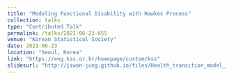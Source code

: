 ```yaml
---
title: "Modeling Functional Disability with Hawkes Process"
collection: talks
type: "Contributed Talk"
permalink: /talks/2021-06-23-KSS
venue: "Korean Statistical Society"
date: 2021-06-23
location: "Seoul, Korea"
link: "https://eng.kss.or.kr/homepage/custom/kss" 
slidesurl: "http://jiwon-jung.github.io/files/Health_transition_model___KSS_2022_summer_conference.pdf"
--- 
```

 
